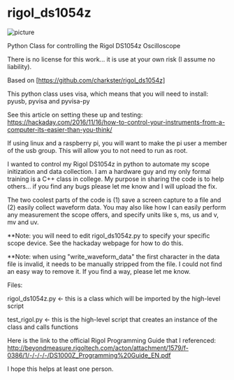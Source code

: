 # rigol_ds1054z
![picture](https://asset.conrad.com/media10/isa/160267/c1/-/en/1392205_BB_00_FB/image.jpg)

Python Class for controlling the Rigol DS1054z Oscilloscope

There is no license for this work... it is use at your own risk (I assume no liability).

Based on [https://github.com/charkster/rigol_ds1054z]

This python class uses visa, which means that you will need to install: pyusb, pyvisa and pyvisa-py

See this article on setting these up and testing:
https://hackaday.com/2016/11/16/how-to-control-your-instruments-from-a-computer-its-easier-than-you-think/

If using linux and a raspberry pi, you will want to make the pi user a member of the usb group. This will allow
you to not need to run as root.

I wanted to control my Rigol DS1054z in python to automate my scope initization and data collection.
I am a hardware guy and my only formal training is a C++ class in college. My purpose in sharing the code
is to help others... if you find any bugs please let me know and I will upload the fix.

The two coolest parts of the code is (1) save a screen capture to a file and (2) easily collect waveform data.
You may also like how I can easily perform any measurement the scope offers, and specify units like s, ms, us and 
v, mv and uv. 

**Note: you will need to edit rigol_ds1054z.py to specify your specific scope device. See the hackaday webpage for how to do this.

**Note: when using "write_waveform_data" the first character in the data file is invalid, it needs to be manually stripped from the file. I could not find an easy way to remove it. If you find a way, please let me know.

Files:

rigol_ds1054z.py <- this is a class which will be imported by the high-level script

test_rigol.py    <- this is the high-level script that creates an instance of the class and calls functions

Here is the link to the official Rigol Programming Guide that I referenced:
http://beyondmeasure.rigoltech.com/acton/attachment/1579/f-0386/1/-/-/-/-/DS1000Z_Programming%20Guide_EN.pdf

I hope this helps at least one person.
